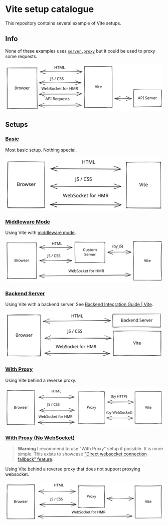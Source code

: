 # Vite setup catalogue

This repository contains several example of Vite setups.

## Info

None of these examples uses [`server.proxy`](https://vitejs.dev/config/#server-proxy) but it could be used to proxy some requests.

![](/docs-image/server-proxy.svg)

## Setups

### [Basic](https://github.com/sapphi-red/vite-setup-catalogue/tree/main/basic)
Most basic setup. Nothing special.

![](/docs-image/basic.svg)

### [Middleware Mode](https://github.com/sapphi-red/vite-setup-catalogue/tree/main/middleware-mode)
Using Vite with [middleware mode](https://vitejs.dev/guide/ssr.html#setting-up-the-dev-server).

![](/docs-image/middleware-mode.svg)

### [Backend Server](https://github.com/sapphi-red/vite-setup-catalogue/tree/main/backend-server)
Using Vite with a backend server. See [Backend Integration Guide | Vite](https://vitejs.dev/guide/backend-integration.html).

![](/docs-image/backend-server.svg)

### [With Proxy](https://github.com/sapphi-red/vite-setup-catalogue/tree/main/with-proxy)
Using Vite behind a reverse proxy.

![](/docs-image/with-proxy.svg)

### [With Proxy (No WebSocket)](https://github.com/sapphi-red/vite-setup-catalogue/tree/main/with-proxy-no-websocket)
> **Warning**
> I recommend to use "With Proxy" setup if possible. It is more simple.
> This exists to showcase ["Direct websocket connection fallback" feature](https://vitejs.dev/config/server-options.html#server-hmr).

Using Vite behind a reverse proxy that does not support proxying websocket.

![](/docs-image/with-proxy-no-websocket.svg)
